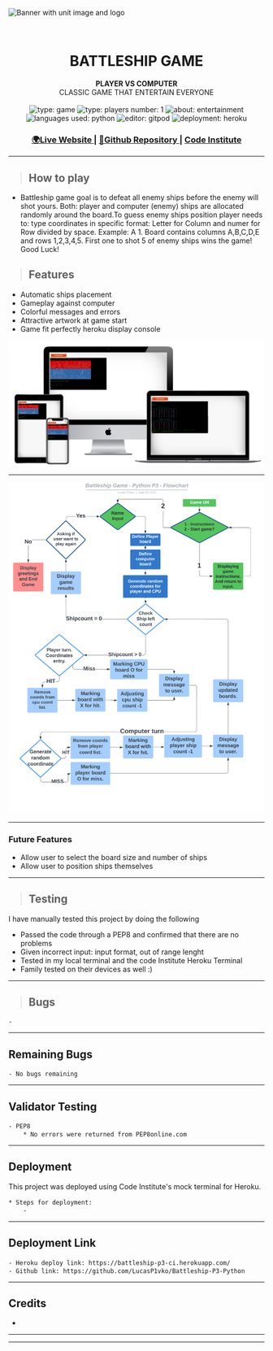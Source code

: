 ![Banner with unit image and
logo](https://github.com/LucasP1vko/Battleship-P3-Python/blob/main/ASSETS/BATTLESHIP_BANNER.gif)


<br />
<h1 align="center">BATTLESHIP GAME</h1>


<div align="center">
  <strong>PLAYER VS COMPUTER</strong>
</div>
<div align="center">
CLASSIC GAME THAT ENTERTAIN EVERYONE
</div>

<br />

<div align="center">
  <img src="https://img.shields.io/badge/Type-Game-blue" alt="type: game" />
  <img src="https://img.shields.io/badge/Players-One-blue" alt="type: players number: 1" />
  <img src="https://img.shields.io/badge/Purpose-Entertainment-blue" alt="about: entertainment" />
  <img src="https://img.shields.io/badge/Languages-PYTHON3-success" alt="languages used: python" />


  <img src="https://img.shields.io/badge/Editor-Gitpod-blueviolet" alt="editor: gitpod" />
  <img src="https://img.shields.io/badge/Deployment-Heroku-important" alt="deployment: heroku" />


</div>

<div align="center">
  <h3>
    <a href="https://battleship-p3-ci.herokuapp.com/">
      🌍Live Website
    </a>
    <span> | </span>
    <a href="https://github.com/LucasP1vko/Battleship-P3-Python">
      💾Github Repository
    </a>
    <span> | </span>
    <a href="https://codeinstitute.net/ie/">
      Code Institute
    </a>
  </h3>
</div>
<hr>

> ## How to play
- Battleship game goal is to defeat all enemy ships before the enemy will shot yours. Both: player and computer (enemy) ships are allocated randomly around the board.To guess enemy ships position player needs to: type coordinates in specific format: Letter for Column and numer for Row divided by space. Example: A 1. Board contains columns A,B,C,D,E and rows 1,2,3,4,5. First one to shot 5 of enemy ships wins the game! Good Luck!
> ## Features

- Automatic ships placement
- Gameplay against computer
- Colorful messages and errors
- Attractive artwork at game start
- Game fit perfectly heroku display console

![Mockup](https://github.com/LucasP1vko/Battleship-P3-Python/blob/main/ASSETS/mockup.png)

<hr>

![Flowchart](https://github.com/LucasP1vko/Battleship-P3-Python/blob/main/ASSETS/BATTLESHIP_GAME_PYTHON.png)

<hr>

### Future Features

- Allow user to select the board size and number of ships 
- Allow user to position ships themselves

<hr>

> ## Testing

I have manually tested this project by doing the following

- Passed the code through a PEP8 and confirmed that there are no problems
- Given incorrect input: input format, out of range lenght
- Tested in my local terminal and the code Institute Heroku Terminal
- Family tested on their devices as well :)

<hr>

> ## Bugs
    -
<hr>

## Remaining Bugs
    - No bugs remaining
<hr>

## Validator Testing
    - PEP8
        * No errors were returned from PEP8online.com
<hr>

## Deployment 
This project was deployed using Code Institute's mock terminal for Heroku.

    * Steps for deployment:
        -
<hr>


## Deployment Link
    - Heroku deploy link: https://battleship-p3-ci.herokuapp.com/
    - Github link: https://github.com/LucasP1vko/Battleship-P3-Python
<hr>

## Credits
- 

<hr>
<hr>
